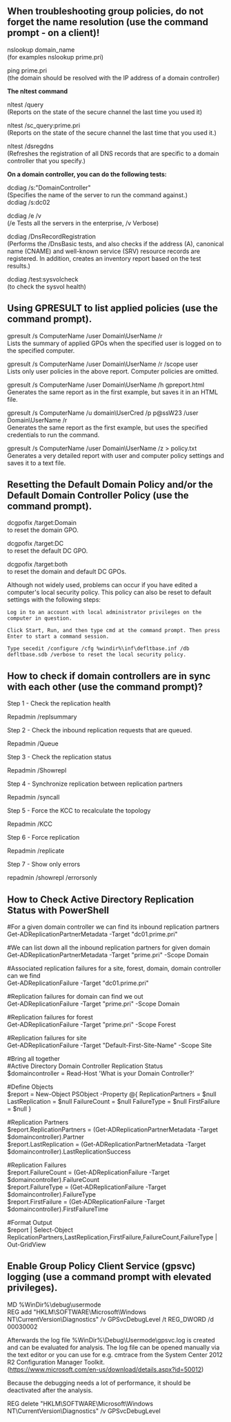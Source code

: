 When troubleshooting group policies, do not forget the name resolution (use the command prompt - on a client)!
-----------

nslookup domain_name  
(for examples nslookup prime.pri)

ping prime.pri  
(the domain should be resolved with the IP address of a domain controller)

**The nltest command**  

nltest /query  
(Reports on the state of the secure channel the last time you used it)

nltest /sc_query:prime.pri  
(Reports on the state of the secure channel the last time that you used it.)

nltest /dsregdns  
(Refreshes the registration of all DNS records that are specific to a domain controller that you specify.)

**On a domain controller, you can do the following tests:**

dcdiag /s:"DomainController"  
(Specifies the name of the server to run the command against.)  
dcdiag /s:dc02

dcdiag /e /v  
(/e Tests all the servers in the enterprise, /v Verbose)

dcdiag /DnsRecordRegistration  
(Performs the /DnsBasic tests, and also checks if the address (A), canonical name (CNAME) and well-known service (SRV) resource records are registered. In addition, creates an inventory report based on the test results.)

dcdiag /test:sysvolcheck  
(to check the sysvol health)
    
Using GPRESULT to list applied policies (use the command prompt).
-----------

gpresult /s ComputerName /user Domain\UserName /r  
Lists the summary of applied GPOs when the specified user is logged on to the specified computer.

gpresult /s ComputerName /user Domain\UserName /r /scope user  
Lists only user policies in the above report. Computer policies are omitted.

gpresult /s ComputerName /user Domain\UserName /h gpreport.html  
Generates the same report as in the first example, but saves it in an HTML file.

gpresult /s ComputerName /u domain\UserCred /p p@ssW23 /user Domain\UserName /r  
Generates the same report as the first example, but uses the specified credentials to run the command.

gpresult /s ComputerName /user Domain\UserName /z > policy.txt  
Generates a very detailed report with user and computer policy settings and saves it to a text file.


Resetting the Default Domain Policy and/or the Default Domain Controller Policy (use the command prompt).
---------

dcgpofix /target:Domain  
to reset the domain GPO.

dcgpofix /target:DC  
to reset the default DC GPO.

dcgpofix /target:both  
to reset the domain and default DC GPOs.


Although not widely used, problems can occur if you have edited a computer's local security policy. This policy can also be reset to default settings with the following steps:

    Log in to an account with local administrator privileges on the computer in question.

    Click Start, Run, and then type cmd at the command prompt. Then press Enter to start a command session.

    Type secedit /configure /cfg %windir%\inf\defltbase.inf /db defltbase.sdb /verbose to reset the local security policy.


How to check if domain controllers are in sync with each other (use the command prompt)?
----------

Step 1 - Check the replication health

Repadmin /replsummary

Step 2 - Check the inbound replication requests that are queued.

Repadmin /Queue

Step 3 - Check the replication status

Repadmin /Showrepl

Step 4 - Synchronize replication between replication partners

Repadmin /syncall

Step 5 - Force the KCC to recalculate the topology

Repadmin /KCC

Step 6 - Force replication

Repadmin /replicate

Step 7 - Show only errors

repadmin /showrepl /errorsonly

How to Check Active Directory Replication Status with PowerShell
----------

#For a given domain controller we can find its inbound replication partners  
Get-ADReplicationPartnerMetadata -Target "dc01.prime.pri"

#We can list down all the inbound replication partners for given domain  
Get-ADReplicationPartnerMetadata -Target "prime.pri" -Scope Domain

#Associated replication failures for a site, forest, domain, domain controller can we find  
Get-ADReplicationFailure -Target "dc01.prime.pri"

#Replication failures for domain can find we out  
Get-ADReplicationFailure -Target "prime.pri" -Scope Domain

#Replication failures for forest  
Get-ADReplicationFailure -Target "prime.pri" -Scope Forest

#Replication failures for site  
Get-ADReplicationFailure -Target "Default-First-Site-Name" -Scope Site

#Bring all together  
#Active Directory Domain Controller Replication Status  
$domaincontroller = Read-Host 'What is your Domain Controller?'

#Define Objects  
$report = New-Object PSObject -Property @{
ReplicationPartners = $null
LastReplication = $null
FailureCount = $null
FailureType = $null
FirstFailure = $null
}

#Replication Partners  
$report.ReplicationPartners = (Get-ADReplicationPartnerMetadata -Target $domaincontroller).Partner  
$report.LastReplication = (Get-ADReplicationPartnerMetadata -Target $domaincontroller).LastReplicationSuccess

#Replication Failures  
$report.FailureCount  = (Get-ADReplicationFailure -Target $domaincontroller).FailureCount  
$report.FailureType = (Get-ADReplicationFailure -Target $domaincontroller).FailureType  
$report.FirstFailure = (Get-ADReplicationFailure -Target $domaincontroller).FirstFailureTime

#Format Output  
$report | Select-Object ReplicationPartners,LastReplication,FirstFailure,FailureCount,FailureType | Out-GridView

Enable Group Policy Client Service (gpsvc) logging (use a command prompt with elevated privileges).
----------

MD %WinDir%\debug\usermode  
REG add "HKLM\SOFTWARE\Microsoft\Windows NT\CurrentVersion\Diagnostics" /v GPSvcDebugLevel /t REG_DWORD /d 00030002  

Afterwards the log file %WinDir%\Debug\Usermode\gpsvc.log is created and can be evaluated for analysis. The log file can be opened manually via the 
text editor or you can use for e.g. cmtrace from the System Center 2012 R2 Configuration Manager Toolkit.   
(https://www.microsoft.com/en-us/download/details.aspx?id=50012)

Because the debugging needs a lot of performance, it should be deactivated after the analysis.

REG delete "HKLM\SOFTWARE\Microsoft\Windows NT\CurrentVersion\Diagnostics" /v GPSvcDebugLevel
